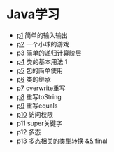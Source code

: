# Java学习



* [p1]()  简单的输入输出 
* [p2]()  一个小球的游戏
* [p3]()  简单的递归计算阶层
* [p4]()  类的基本用法 1
* [p5]() 包的简单使用
* [p6]() 类的继承
* [p7]() overwrite重写
* [p8]() 重写toString
* [p9]() 重写equals
* [p10]() 访问权限
* p11 super关键字
* p12 多态
* p13 多态相关的类型转换 && final

